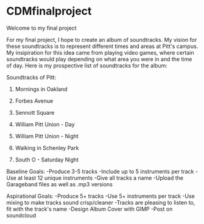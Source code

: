 # CDMfinalproject

Welcome to my final project

For my final project, I hope to create an album of soundtracks. My vision for these soundtracks is to represent different times and areas at Pitt's campus. My insipiration for this idea came from playing video games, where certain soundtracks would play depending on what area you were in and the time of day. Here is my prospective list of soundtracks for the album:

Soundtracks of Pitt:

1. Mornings in Oakland

2. Forbes Avenue

3. Sennott Square

4. William Pitt Union - Day

5. William Pitt Union - Night

6. Walking in Schenley Park 

7. South O - Saturday Night



Baseline Goals:
-Produce 3-5 tracks
-Include up to 5 instruments per track
-Use at least 12 unique instruments
-Give all tracks a name
-Upload the Garageband files as well as .mp3 versions

Aspirational Goals:
-Produce 5+ tracks
-Use 5+ instruments per track
-Use mixing to make tracks sound crisp/cleaner
-Tracks are pleasing to listen to, fit with the track's name
-Design Album Cover with GIMP
-Post on soundcloud

